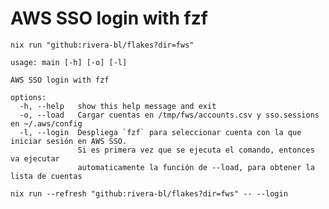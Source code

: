 # AWS SSO login with fzf

```
nix run "github:rivera-bl/flakes?dir=fws"

usage: main [-h] [-o] [-l]

AWS SSO login with fzf

options:
  -h, --help   show this help message and exit
  -o, --load   Cargar cuentas en /tmp/fws/accounts.csv y sso.sessions en ~/.aws/config
  -l, --login  Despliega `fzf` para seleccionar cuenta con la que iniciar sesión en AWS SSO.
               Si es primera vez que se ejecuta el comando, entonces va ejecutar
               automaticamente la función de --load, para obtener la lista de cuentas
```

`nix run --refresh "github:rivera-bl/flakes?dir=fws" -- --login`
